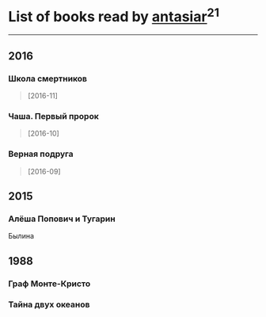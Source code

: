 # List of books read by [antasiar](http://vk.com/id68827372)<sup>21</sup>
---

## 2016

### Школа смертников
> [2016-11] 


### Чаша. Первый пророк
> [2016-10] 


### Верная подруга
> [2016-09] 

































## 2015

### Алёша Попович и Тугарин
Былина



## 1988

### Граф Монте-Кристо


### Тайна двух океанов




